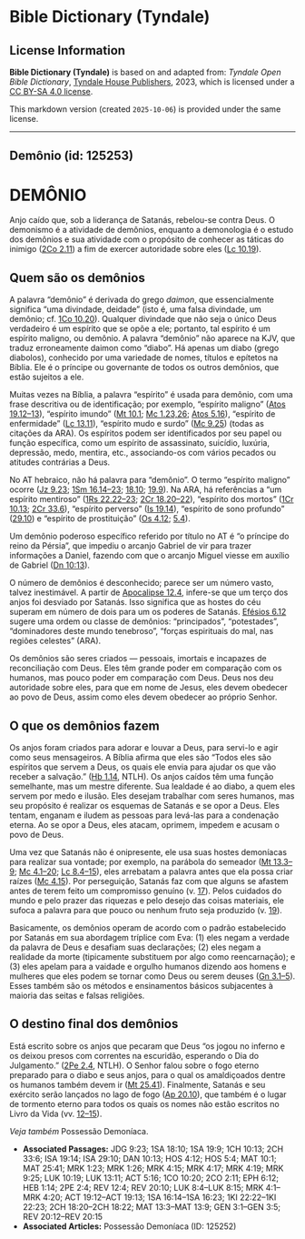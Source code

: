 # Bible Dictionary (Tyndale)

## License Information

**Bible Dictionary (Tyndale)** is based on and adapted from: _Tyndale Open Bible Dictionary_, [Tyndale House Publishers](https://tyndaleopenresources.com/), 2023, which is licensed under a [CC BY-SA 4.0 license](https://creativecommons.org/licenses/by-sa/4.0/legalcode.en).

This markdown version (created `2025-10-06`) is provided under the same license.



--------------------------------

## Demônio (id: 125253)

DEMÔNIO
=======

Anjo caído que, sob a liderança de Satanás, rebelou\-se contra Deus. O demonismo é a atividade de demônios, enquanto a demonologia é o estudo dos demônios e sua atividade com o propósito de conhecer as táticas do inimigo ([2Co 2\.11](https://ref.ly/2Cor2:11)) a fim de exercer autoridade sobre eles ([Lc 10\.19](https://ref.ly/Luke10:19)).

Quem são os demônios
--------------------

A palavra “demônio” é derivada do grego *daimon*, que essencialmente significa “uma divindade, deidade” (isto é, uma falsa divindade, um demônio; cf. [1Co 10\.20](https://ref.ly/1Cor10:20)). Qualquer divindade que não seja o único Deus verdadeiro é um espírito que se opõe a ele; portanto, tal espírito é um espírito maligno, ou demônio. A palavra “demônio” não aparece na KJV, que traduz erroneamente daimon como “diabo”. Há apenas um diabo (grego diabolos), conhecido por uma variedade de nomes, títulos e epítetos na Bíblia. Ele é o príncipe ou governante de todos os outros demônios, que estão sujeitos a ele.

Muitas vezes na Bíblia, a palavra “espírito” é usada para demônio, com uma frase descritiva ou de identificação; por exemplo, “espírito maligno” ([Atos 19\.12–13](https://ref.ly/Acts19:12-Acts19:13)), “espírito imundo” ([Mt 10\.1](https://ref.ly/Matt10:1); [Mc 1\.23,26](https://ref.ly/Mark1:23); [Atos 5\.16](https://ref.ly/Acts5:16)), “espírito de enfermidade” ([Lc 13\.11](https://ref.ly/Luke13:11)), “espírito mudo e surdo” ([Mc 9\.25](https://ref.ly/Mark9:25)) (todas as citações da ARA). Os espíritos podem ser identificados por seu papel ou função específica, como um espírito de assassinato, suicídio, luxúria, depressão, medo, mentira, etc., associando\-os com vários pecados ou atitudes contrárias a Deus.

No AT hebraico, não há palavra para “demônio”. O termo “espírito maligno” ocorre ([Jz 9\.23](https://ref.ly/Judg9:23); [1Sm 16\.14–23](https://ref.ly/1Sam16:14-1Sam16:23); [18\.10](https://ref.ly/1Sam18:10); [19\.9](https://ref.ly/1Sam19:9)). Na ARA, há referências a “um espírito mentiroso” ([1Rs 22\.22–23](https://ref.ly/1Kgs22:22-1Kgs22:23); [2Cr 18\.20–22](https://ref.ly/2Chr18:20-2Chr18:22)), “espírito dos mortos” ([1Cr 10\.13](https://ref.ly/1Chr10:13); [2Cr 33\.6](https://ref.ly/2Chr33:6)), “espírito perverso” ([Is 19\.14](https://ref.ly/Isa19:14)), “espírito de sono profundo” ([29\.10](https://ref.ly/Isa29:10)) e “espírito de prostituição” ([Os 4\.12](https://ref.ly/Hos4:12); [5\.4](https://ref.ly/Hos5:4)).

Um demônio poderoso específico referido por título no AT é “o príncipe do reino da Pérsia”, que impediu o arcanjo Gabriel de vir para trazer informações a Daniel, fazendo com que o arcanjo Miguel viesse em auxílio de Gabriel ([Dn 10:13](https://ref.ly/Dan10:13)).

O número de demônios é desconhecido; parece ser um número vasto, talvez inestimável. A partir de [Apocalipse 12\.4](https://ref.ly/Rev12:4), infere\-se que um terço dos anjos foi desviado por Satanás. Isso significa que as hostes do céu superam em número de dois para um os poderes de Satanás. [Efésios 6\.12](https://ref.ly/Eph6:12) sugere uma ordem ou classe de demônios: “principados”, “potestades”, “dominadores deste mundo tenebroso”, “forças espirituais do mal, nas regiões celestes” (ARA).

Os demônios são seres criados — pessoais, imortais e incapazes de reconciliação com Deus. Eles têm grande poder em comparação com os humanos, mas pouco poder em comparação com Deus. Deus nos deu autoridade sobre eles, para que em nome de Jesus, eles devem obedecer ao povo de Deus, assim como eles devem obedecer ao próprio Senhor.

O que os demônios fazem
-----------------------

Os anjos foram criados para adorar e louvar a Deus, para servi\-lo e agir como seus mensageiros. A Bíblia afirma que eles são “Todos eles são espíritos que servem a Deus, os quais ele envia para ajudar os que vão receber a salvação.” ([Hb 1\.14](https://ref.ly/Heb1:14), NTLH). Os anjos caídos têm uma função semelhante, mas um mestre diferente. Sua lealdade é ao diabo, a quem eles servem por medo e ilusão. Eles desejam trabalhar com seres humanos, mas seu propósito é realizar os esquemas de Satanás e se opor a Deus. Eles tentam, enganam e iludem as pessoas para levá\-las para a condenação eterna. Ao se opor a Deus, eles atacam, oprimem, impedem e acusam o povo de Deus.

Uma vez que Satanás não é onipresente, ele usa suas hostes demoníacas para realizar sua vontade; por exemplo, na parábola do semeador ([Mt 13\.3–9](https://ref.ly/Matt13:3-Matt13:9); [Mc 4\.1–20](https://ref.ly/Mark4:1-Mark4:20); [Lc 8\.4–15](https://ref.ly/Luke8:4-Luke8:15)), eles arrebatam a palavra antes que ela possa criar raízes ([Mc 4\.15](https://ref.ly/Mark4:15)). Por perseguição, Satanás faz com que alguns se afastem antes de terem feito um compromisso genuíno (v. [17](https://ref.ly/Mark4:17)). Pelos cuidados do mundo e pelo prazer das riquezas e pelo desejo das coisas materiais, ele sufoca a palavra para que pouco ou nenhum fruto seja produzido (v. [19](https://ref.ly/Mark4:19)).

Basicamente, os demônios operam de acordo com o padrão estabelecido por Satanás em sua abordagem tríplice com Eva: (1\) eles negam a verdade da palavra de Deus e desafiam suas declarações; (2\) eles negam a realidade da morte (tipicamente substituem por algo como reencarnação); e (3\) eles apelam para a vaidade e orgulho humanos dizendo aos homens e mulheres que eles podem se tornar como Deus ou serem deuses ([Gn 3\.1–5](https://ref.ly/Gen3:1-Gen3:5)). Esses também são os métodos e ensinamentos básicos subjacentes à maioria das seitas e falsas religiões.

O destino final dos demônios
----------------------------

Está escrito sobre os anjos que pecaram que Deus “os jogou no inferno e os deixou presos com correntes na escuridão, esperando o Dia do Julgamento.” ([2Pe 2\.4](https://ref.ly/2Pet2:4), NTLH). O Senhor falou sobre o fogo eterno preparado para o diabo e seus anjos, para o qual os amaldiçoados dentre os humanos também devem ir ([Mt 25\.41](https://ref.ly/Matt25:41)). Finalmente, Satanás e seu exército serão lançados no lago de fogo ([Ap 20\.10](https://ref.ly/Rev20:10)), que também é o lugar de tormento eterno para todos os quais os nomes não estão escritos no Livro da Vida (vv. [12–15](https://ref.ly/Rev20:12-Rev20:15)).

*Veja também* Possessão Demoníaca.

* **Associated Passages:** JDG 9:23; 1SA 18:10; 1SA 19:9; 1CH 10:13; 2CH 33:6; ISA 19:14; ISA 29:10; DAN 10:13; HOS 4:12; HOS 5:4; MAT 10:1; MAT 25:41; MRK 1:23; MRK 1:26; MRK 4:15; MRK 4:17; MRK 4:19; MRK 9:25; LUK 10:19; LUK 13:11; ACT 5:16; 1CO 10:20; 2CO 2:11; EPH 6:12; HEB 1:14; 2PE 2:4; REV 12:4; REV 20:10; LUK 8:4–LUK 8:15; MRK 4:1–MRK 4:20; ACT 19:12–ACT 19:13; 1SA 16:14–1SA 16:23; 1KI 22:22–1KI 22:23; 2CH 18:20–2CH 18:22; MAT 13:3–MAT 13:9; GEN 3:1–GEN 3:5; REV 20:12–REV 20:15
* **Associated Articles:** Possessão Demoníaca (ID: 125252)

